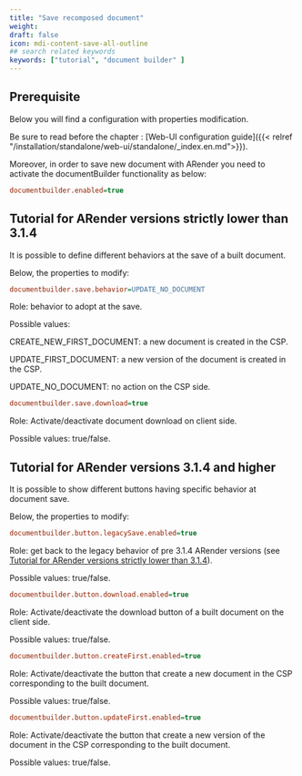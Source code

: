 ```yaml
---
title: "Save recomposed document"
weight: 
draft: false
icon: mdi-content-save-all-outline
## search related keywords
keywords: ["tutorial", "document builder" ]
---
```


## Prerequisite

Below you will find a configuration with properties modification.

Be sure to read before the chapter : [Web-UI configuration guide]({{< relref "/installation/standalone/web-ui/standalone/_index.en.md">}}).

Moreover, in order to save new document with ARender you need to
activate the documentBuilder functionality as below:

```cfg
documentbuilder.enabled=true
```

## Tutorial for ARender versions strictly lower than 3.1.4

It is possible to define different behaviors at the save of a built
document.

Below, the properties to modify:

```cfg
documentbuilder.save.behavior=UPDATE_NO_DOCUMENT
```

Role: behavior to adopt at the save.

Possible values:

CREATE_NEW_FIRST_DOCUMENT: a new document is created in the CSP.

UPDATE_FIRST_DOCUMENT: a new version of the document is created in
the CSP.

UPDATE_NO_DOCUMENT: no action on the CSP side.

```cfg
documentbuilder.save.download=true
```

Role: Activate/deactivate document download on client side.

Possible values: true/false.

## Tutorial for ARender versions 3.1.4 and higher

It is possible to show different buttons having specific behavior at
document save.

Below, the properties to modify:

```cfg
documentbuilder.button.legacySave.enabled=true
```

Role: get back to the legacy behavior of pre 3.1.4 ARender versions (see [Tutorial for ARender versions strictly lower than 3.1.4](#tutorial-for-arender-versions-strictly-lower-than-3.1.4)).

Possible values: true/false.

```cfg
documentbuilder.button.download.enabled=true
```

Role: Activate/deactivate the download button of a built document on the
client side.

Possible values: true/false.

```cfg
documentbuilder.button.createFirst.enabled=true
```

Role: Activate/deactivate the button that create a new document in the CSP
corresponding to the built document.

Possible values: true/false.

```cfg
documentbuilder.button.updateFirst.enabled=true
```

Role: Activate/deactivate the button that create a new version of the document
in the CSP corresponding to the built document.

Possible values: true/false.
